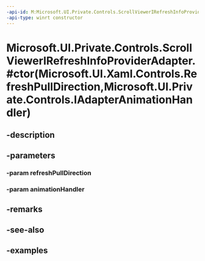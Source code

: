 ```yaml
---
-api-id: M:Microsoft.UI.Private.Controls.ScrollViewerIRefreshInfoProviderAdapter.#ctor(Microsoft.UI.Xaml.Controls.RefreshPullDirection,Microsoft.UI.Private.Controls.IAdapterAnimationHandler)
-api-type: winrt constructor
---
```


# Microsoft.UI.Private.Controls.ScrollViewerIRefreshInfoProviderAdapter.#ctor(Microsoft.UI.Xaml.Controls.RefreshPullDirection,Microsoft.UI.Private.Controls.IAdapterAnimationHandler)

<!--
public ScrollViewerIRefreshInfoProviderAdapter (Microsoft.UI.Xaml.Controls.RefreshPullDirection refreshPullDirection, Microsoft.UI.Private.Controls.IAdapterAnimationHandler animationHandler);
-->


## -description

## -parameters

### -param refreshPullDirection

### -param animationHandler

## -remarks

## -see-also

## -examples


